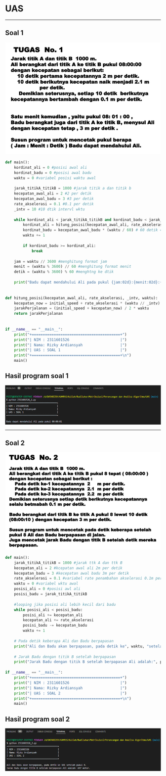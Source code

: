 # UAS


---

## Soal 1
![Image Description](https://raw.githubusercontent.com/rainerhosch/Budiluhur/main/Matrikulasi/Perancangan%20dan%20Analisa%20Algoritma/UAS/soal-1.png)

```python
def main():
    kordinat_ali = 0 #posisi awal ali
    kordinat_badu = 0 #posisi awal badu
    waktu = 0 #variabel posisi waktu awal
    
    jarak_titikA_titikB = 1000 #jarak titik a dan titik b
    kecepatan_awal_ali = 2 #2 per detik
    kecepatan_awal_badu = 3 #3 per detik
    rate_akselerasi = 0.1 #0.1 per detik
    _intv = 10 #10 dtik intervl wktu

    while kordinat_ali < jarak_titikA_titikB and kordinat_badu < jarak_titikA_titikB:
        kordinat_ali = hitung_posisi(kecepatan_awal_ali, rate_akselerasi, _intv, waktu)
        kordinat_badu = kecepatan_awal_badu * (waktu / 60) # 60 detik = 1 menit
        waktu += 1

        if kordinat_badu >= kordinat_ali:
            break

    jam = waktu // 3600 #menghitung format jam
    menit = (waktu % 3600) // 60 #menghitung format menit
    detik = (waktu % 3600) % 60 #menghtng ke dtik

    print("Badu dapat mendahului Ali pada pukul {jam:02d}:{menit:02d}:{detik:02d}")


def hitung_posisi(kecepatan_awal_ali, rate_akselerasi, _intv, waktu):
    kecepatan_now = initial_speed + rate_akselerasi * (waktu // _intv)
    jarakPerjalanan = (initial_speed + kecepatan_now) / 2 * waktu
    return jarakPerjalanan


if __name__ == "__main__":
    print("+========================================+")
    print("| NIM : 2311601526                       |")
    print("| Nama: Rizky Ardiansyah                 |")
    print("| UAS : SOAL 1                           |")
    print("+========================================+\n")
    main()
```
## Hasil program soal 1
![Image Description](<https://raw.githubusercontent.com/rainerhosch/Budiluhur/main/Matrikulasi/Perancangan%20dan%20Analisa%20Algoritma/UAS/hasil-soal1.png>)

---

## Soal 2
![Image Description](https://raw.githubusercontent.com/rainerhosch/Budiluhur/main/Matrikulasi/Perancangan%20dan%20Analisa%20Algoritma/UAS/soal-2.png)

```python
def main():
    jarak_titikA_titikB = 1000 #jarak ttk A dan ttk B
    kecepatan_ali = 2 #kcepatan awal ali 2m per detik
    kecepatan_badu = 3 #kecepatan awal badu 3m per detik
    rate_akselerasi = 0.1 #variabel rate penambahan akselerasi 0.1m per detik
    waktu = 0 #variabel wktu awal
    posisi_ali = 0 #posisi awl ali
    posisi_badu = jarak_titikA_titikB

    #looping jika posisi ali lebih kecil dari badu
    while posisi_ali < posisi_badu: 
        posisi_ali += kecepatan_ali
        kecepatan_ali += rate_akselerasi
        posisi_badu -= kecepatan_badu
        waktu += 1

    # Pada detik keberapa Ali dan Badu berpapasan
    print("Ali dan Badu akan berpapasan, pada detik ke", waktu, "setelah pukul 8.")

    # Jarak Badu dengan titik B setelah berpapasan
    print("Jarak Badu dengan titik B setelah berpapasan Ali adalah:", posisi_badu, "meter.")

if __name__ == "__main__":
    print("+========================================+")
    print("| NIM : 2311601526                       |")
    print("| Nama: Rizky Ardiansyah                 |")
    print("| UAS : SOAL 2                           |")
    print("+========================================+\n")
    main()
```
## Hasil program soal 2
![Image Description](<https://raw.githubusercontent.com/rainerhosch/Budiluhur/main/Matrikulasi/Perancangan%20dan%20Analisa%20Algoritma/UAS/hasil-soal2.png>)
